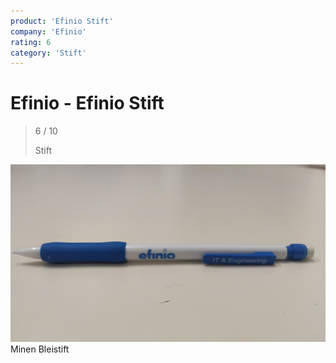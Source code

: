 ```yaml
---
product: 'Efinio Stift'
company: 'Efinio'
rating: 6
category: 'Stift'
---
```


# Efinio - Efinio Stift
>
> 6 / 10
>
> Stift

![Efinio Stift](./assets/efinio-efinio-stift-48151b1b-8f5d-4421-9002-2e35837e2b76.jpg)
Minen Bleistift
